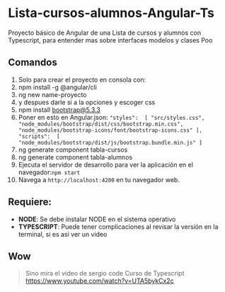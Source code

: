 # Lista-cursos-alumnos-Angular-Ts
Proyecto básico de Angular de una Lista de cursos y alumnos con Typescript, para entender mas sobre interfaces modelos y clases Poo 

## Comandos
1. Solo para crear el proyecto en consola con:
2. npm install -g @angular/cli
3. ng new name-proyecto
4. y despues darle si a la opciones y escoger css
5. npm install bootstrap@5.3.3
6. Poner en esto en Angular.json:
    `"styles":  [
		"src/styles.css",
		"node_modules/bootstrap/dist/css/bootstrap.min.css",
		"node_modules/bootstrap-icons/font/bootstrap-icons.css"
		],
	"scripts":  [
		"node_modules/bootstrap/dist/js/bootstrap.bundle.min.js"
		]`
7. ng generate component tabla-cursos
8. ng generate component tabla-alumnos
9. Ejecuta el servidor de desarrollo para ver la aplicación en el navegador:`npm start`
10. Navega a `http://localhost:4200` en tu navegador web. 


## Requiere:
-   **NODE**: Se debe instalar NODE en el sistema operativo
-   **TYPESCRIPT**: Puede tener complicaciones al revisar la versión en la terminal, si es así ver un video 

## Wow

> Sino mira el video de sergio code Curso de Typescript https://www.youtube.com/watch?v=UTA5bykCx2c
